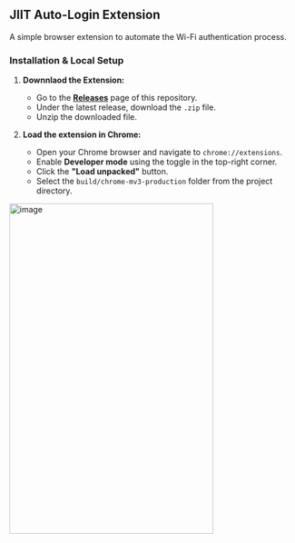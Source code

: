 ## JIIT Auto-Login Extension

A simple browser extension to automate the Wi-Fi authentication process.

### Installation & Local Setup

1.  **Downnlaod the Extension:**
    - Go to the [**Releases**](https://github.com/Akshitguptaa/JIITLinker/releases) page of this repository.
    - Under the latest release, download the `.zip` file.
    - Unzip the downloaded file.    

2.  **Load the extension in Chrome:**
    -   Open your Chrome browser and navigate to `chrome://extensions`.
    -   Enable **Developer mode** using the toggle in the top-right corner.
    -   Click the **"Load unpacked"** button.
    -   Select the `build/chrome-mv3-production` folder from the project directory.

<img width="359" height="582" alt="image" src="https://github.com/user-attachments/assets/4b3b0415-e603-4973-a936-947c0c7e4c65" />